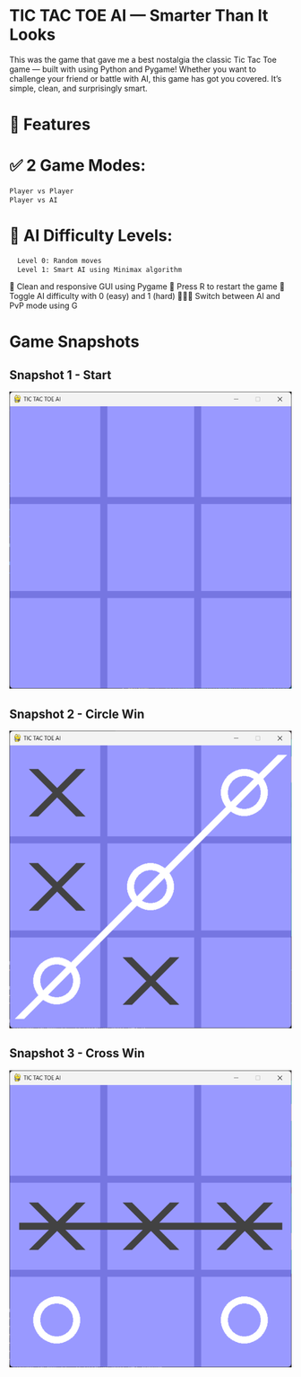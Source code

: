 # TIC TAC TOE AI — Smarter Than It Looks
This was the game that gave me a best nostalgia the classic Tic Tac Toe game — built with using Python and Pygame!  Whether you want to challenge your friend or battle with AI, this game has got you covered. It’s simple, clean, and surprisingly smart.

# 🚀 Features

# ✅ 2 Game Modes:
    Player vs Player
    Player vs AI
    
# 🤖 AI Difficulty Levels:
      Level 0: Random moves
      Level 1: Smart AI using Minimax algorithm
  
🎨 Clean and responsive GUI using Pygame
🔁 Press R to restart the game
🧠 Toggle AI difficulty with 0 (easy) and 1 (hard)
🧑‍🤝‍🧑 Switch between AI and PvP mode using G

# Game Snapshots

## Snapshot 1 - Start
![snapshot1](snapshots/snapshot1.png)

## Snapshot 2 - Circle Win
![snapshot2](snapshots/snapshot2.png)

## Snapshot 3 - Cross Win
![snapshot3](snapshots/snapshot3.png)
